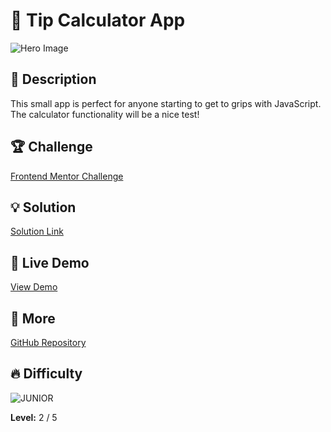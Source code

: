 # 📁 Tip Calculator App

![Hero Image](https://res.cloudinary.com/dz209s6jk/image/upload/v1625752957/Challenges/hxkpctp6cd1meeytfdl2.jpg)

## 🌟 Description

This small app is perfect for anyone starting to get to grips with JavaScript. The calculator functionality will be a nice test!

## 🏆 Challenge

[Frontend Mentor Challenge](https://www.frontendmentor.io/challenges/tip-calculator-app-ugJNGbJUX)

## 💡 Solution

[Solution Link](https://www.frontendmentor.io/solutions/tip-calculator-app-2O2npA-ZAQ) 

## 🚀 Live Demo

[View Demo](https://younes-alhyan.github.io/tip-calculator-app)

## 🔎 More

[GitHub Repository](https://github.com/younes-alhyan/frontend-mentor/)

## 🔥 Difficulty

![JUNIOR](https://img.shields.io/badge/Difficulty-JUNIOR-green)

**Level:** 2 / 5
